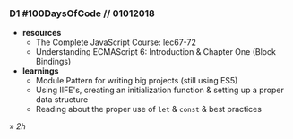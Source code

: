 ### **D1 #100DaysOfCode // 01012018**

* **resources**  
   * The Complete JavaScript Course: lec67-72  
   * Understanding ECMAScript 6: Introduction & Chapter One (Block Bindings)  
* **learnings**  
   * Module Pattern for writing big projects (still using ES5)  
   * Using IIFE's, creating an initialization function & setting up a proper data structure  
   * Reading about the proper use of `let` & `const` & best practices  

» *2h*
